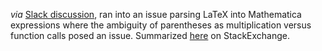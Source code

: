 _via_ [Slack discussion](https://pbllprojectteam.slack.com/archives/D012Y79BJ0G/p1603804753000500), ran into an issue parsing LaTeX into Mathematica expressions where the ambiguity of parentheses as multiplication versus function calls posed an issue.  Summarized [here](https://mathematica.stackexchange.com/questions/233578/distinguishing-function-calls-from-multiplication-when-importing-latex-via-toexp) on StackExchange.